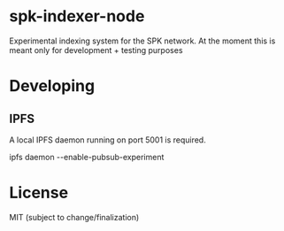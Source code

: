 # spk-indexer-node

Experimental indexing system for the SPK network. At the moment this is meant only for development + testing purposes

# Developing

## IPFS

A local IPFS daemon running on port 5001 is required.

ipfs daemon --enable-pubsub-experiment

# License

MIT (subject to change/finalization)
